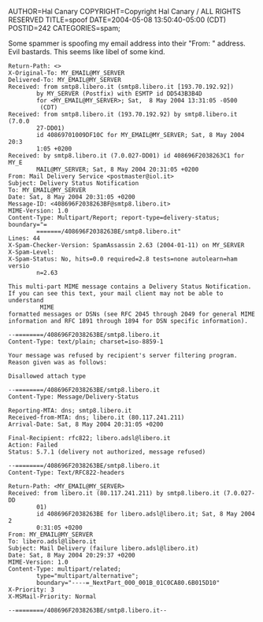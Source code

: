 AUTHOR=Hal Canary
COPYRIGHT=Copyright Hal Canary / ALL RIGHTS RESERVED
TITLE=spoof
DATE=2004-05-08 13:50:40-05:00 (CDT)
POSTID=242
CATEGORIES=spam;

Some spammer is spoofing my email address into their "From: " address. Evil bastards. This seems like libel of some kind.  

    
    Return-Path: <>
    X-Original-To: MY_EMAIL@MY_SERVER
    Delivered-To: MY_EMAIL@MY_SERVER
    Received: from smtp8.libero.it (smtp8.libero.it [193.70.192.92])
            by MY_SERVER (Postfix) with ESMTP id DD543B3B4D
            for <MY_EMAIL@MY_SERVER>; Sat,  8 May 2004 13:31:05 -0500
             (CDT)
    Received: from smtp8.libero.it (193.70.192.92) by smtp8.libero.it (7.0.0
            27-DD01)
            id 40869701009DF10C for MY_EMAIL@MY_SERVER; Sat, 8 May 2004 20:3
            1:05 +0200
    Received: by smtp8.libero.it (7.0.027-DD01) id 408696F2038263C1 for MY_E
            MAIL@MY_SERVER; Sat, 8 May 2004 20:31:05 +0200
    From: Mail Delivery Service <postmaster@iol.it>
    Subject: Delivery Status Notification
    To: MY_EMAIL@MY_SERVER
    Date: Sat, 8 May 2004 20:31:05 +0200
    Message-ID: <408696F2038263BF@smtp8.libero.it>
    MIME-Version: 1.0
    Content-Type: Multipart/Report; report-type=delivery-status; boundary="=
            =======/408696F2038263BE/smtp8.libero.it"
    Lines: 44
    X-Spam-Checker-Version: SpamAssassin 2.63 (2004-01-11) on MY_SERVER
    X-Spam-Level:
    X-Spam-Status: No, hits=0.0 required=2.8 tests=none autolearn=ham versio
            n=2.63
    
    This multi-part MIME message contains a Delivery Status Notification.
    If you can see this text, your mail client may not be able to understand
             MIME
    formatted messages or DSNs (see RFC 2045 through 2049 for general MIME
    information and RFC 1891 through 1894 for DSN specific information).
    
    --========/408696F2038263BE/smtp8.libero.it
    Content-Type: text/plain; charset=iso-8859-1
    
    Your message was refused by recipient's server filtering program.
    Reason given was as follows:
    
    Disallowed attach type
    
    --========/408696F2038263BE/smtp8.libero.it
    Content-Type: Message/Delivery-Status
    
    Reporting-MTA: dns; smtp8.libero.it
    Received-from-MTA: dns; libero.it (80.117.241.211)
    Arrival-Date: Sat, 8 May 2004 20:31:05 +0200
    
    Final-Recipient: rfc822; libero.adsl@libero.it
    Action: Failed
    Status: 5.7.1 (delivery not authorized, message refused)
    
    --========/408696F2038263BE/smtp8.libero.it
    Content-Type: Text/RFC822-headers
    
    Return-Path: <MY_EMAIL@MY_SERVER>
    Received: from libero.it (80.117.241.211) by smtp8.libero.it (7.0.027-DD
            01)
            id 408696F2038263BE for libero.adsl@libero.it; Sat, 8 May 2004 2
            0:31:05 +0200
    From: MY_EMAIL@MY_SERVER
    To: libero.adsl@libero.it
    Subject: Mail Delivery (failure libero.adsl@libero.it)
    Date: Sat, 8 May 2004 20:29:37 +0200
    MIME-Version: 1.0
    Content-Type: multipart/related;
            type="multipart/alternative";
            boundary="----=_NextPart_000_001B_01C0CA80.6B015D10"
    X-Priority: 3
    X-MSMail-Priority: Normal
    
    --========/408696F2038263BE/smtp8.libero.it--
